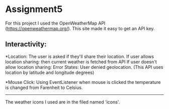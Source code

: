 # Assignment5

For this project I used the OpenWeatherMap API (https://openweathermap.org/). 
This site made it easy to get an API key. 

Interactivity: 
------------------------------------------------------------------------------
*Location: The user is asked if they'll share their location. 
If user allows location sharing: then current weather is fetched from API
If user doesn't allow location sharing: Error States: User denied geolocation. 
(This API uses location by latitude and longitude degrees)

*Mouse Click: Using EventListener when mouse is clicked the temperature is changed from Farenheit to Celsius. 

-------------------------------------------------------------------------------

The weather icons I used are in the filed named 'icons'. 






